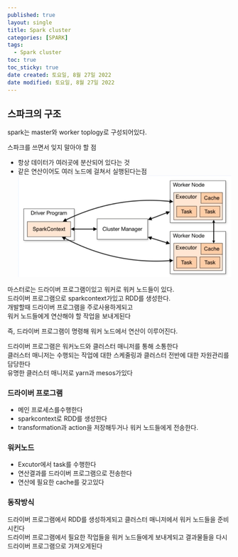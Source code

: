 ```yaml
---
published: true
layout: single
title: Spark cluster
categories: [SPARK]
tags:
  - Spark cluster
toc: true
toc_sticky: true
date created: 토요일, 8월 27일 2022
date modified: 토요일, 8월 27일 2022
---
```


## 스파크의 구조
spark는 master와 worker toplogy로 구성되어있다.

스파크를 쓰면서 잊지 말아야 할 점
- 항상 데이터가 여러곳에 분산되어 있다는 것
- 같은 연산이어도 여러 노드에 걸쳐서 실행된다는점  
![](https://raw.githubusercontent.com/Cloudblack/Forpicture/image//img/20220827155746.png)

마스터로는 드라이버 프로그램이있고 워커로 워커 노드들이 있다.  
드라이버 프로그램으로 sparkcontext가있고 RDD를 생성한다.  
개발할때 드라이버 프로그램을 주로사용하게되고  
워커 노드들에게 연산해야 할 작업을 보내게된다

즉, 드라이버 프로그램이 명령해 워커 노드에서 연산이 이루어진다.

드라이버 프로그램은 워커노드와 클러스터 매니저를 통해 소통한다  
클러스터 매니저는 수행되는 작업에 대한 스케줄링과 클러스터 전반에 대한 자원관리를 담당한다  
유명한 클러스터 매니저로 yarn과 mesos가있다

### 드라이버 프로그램
- 메인 프로세스를수행한다
- sparkcontext로 RDD를 생성한다
- transformation과 action을 저장해두거나 워커 노드들에게 전송한다.

### 워커노드
- Excutor에서 task를 수행한다
- 연산결과를 드라이버 프로그램으로 전송한다
- 연산에 필요한 cache를 갖고있다

### 동작방식
드라이버 프로그램에서 RDD를 생성하게되고 클러스터 매니저에서 워커 노드들을 준비시킨다  
드라이버 프로그램에서 필요한 작업들을 워커 노드들에게 보내게되고 결과물들을 다시 드라이버 프로그램으로 가져오게된다
